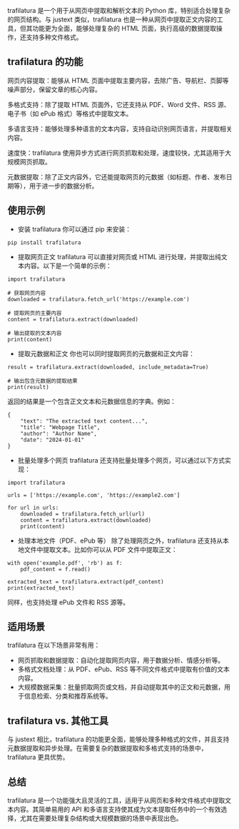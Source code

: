 trafilatura 是一个用于从网页中提取和解析文本的 Python 库，特别适合处理复杂的网页结构。与 justext 类似，trafilatura 也是一种从网页中提取正文内容的工具，但其功能更为全面，能够处理复杂的 HTML 页面，执行高级的数据提取操作，还支持多种文件格式。

## trafilatura 的功能
网页内容提取：能够从 HTML 页面中提取主要内容，去除广告、导航栏、页脚等噪声部分，保留文章的核心内容。

多格式支持：除了提取 HTML 页面外，它还支持从 PDF、Word 文件、RSS 源、电子书（如 ePub 格式）等格式中提取文本。

多语言支持：能够处理多种语言的文本内容，支持自动识别网页语言，并提取相关内容。

速度快：trafilatura 使用异步方式进行网页抓取和处理，速度较快，尤其适用于大规模网页抓取。

元数据提取：除了正文内容外，它还能提取网页的元数据（如标题、作者、发布日期等），用于进一步的数据分析。

## 使用示例
- 安装 trafilatura
你可以通过 pip 来安装：
```
pip install trafilatura
```
- 提取网页正文
trafilatura 可以直接对网页或 HTML 进行处理，并提取出纯文本内容。以下是一个简单的示例：
```
import trafilatura

# 获取网页内容
downloaded = trafilatura.fetch_url('https://example.com')

# 提取网页的主要内容
content = trafilatura.extract(downloaded)

# 输出提取的文本内容
print(content)
```
- 提取元数据和正文
你也可以同时提取网页的元数据和正文内容：
```
result = trafilatura.extract(downloaded, include_metadata=True)

# 输出包含元数据的提取结果
print(result)
```
返回的结果是一个包含正文文本和元数据信息的字典。例如：
```
{
    "text": "The extracted text content...",
    "title": "Webpage Title",
    "author": "Author Name",
    "date": "2024-01-01"
}
```
- 批量处理多个网页
trafilatura 还支持批量处理多个网页，可以通过以下方式实现：
```
import trafilatura

urls = ['https://example.com', 'https://example2.com']

for url in urls:
    downloaded = trafilatura.fetch_url(url)
    content = trafilatura.extract(downloaded)
    print(content)
```
- 处理本地文件（PDF、ePub 等）
除了处理网页之外，trafilatura 还支持从本地文件中提取文本。比如你可以从 PDF 文件中提取正文：
```
with open('example.pdf', 'rb') as f:
    pdf_content = f.read()

extracted_text = trafilatura.extract(pdf_content)
print(extracted_text)
```
同样，也支持处理 ePub 文件和 RSS 源等。

## 适用场景
trafilatura 在以下场景非常有用：

- 网页抓取和数据提取：自动化提取网页内容，用于数据分析、情感分析等。
- 多格式文档处理：从 PDF、ePub、RSS 等不同文件格式中提取有价值的文本内容。
- 大规模数据采集：批量抓取网页或文档，并自动提取其中的正文和元数据，用于信息检索、分类和推荐系统等。

## trafilatura vs. 其他工具
与 justext 相比，trafilatura 的功能更全面，能够处理多种格式的文件，并且支持元数据提取和异步处理。在需要复杂的数据提取和多格式支持的场景中，trafilatura 更具优势。

## 总结
trafilatura 是一个功能强大且灵活的工具，适用于从网页和多种文件格式中提取文本内容。其简单易用的 API 和多语言支持使其成为文本提取任务中的一个有效选择，尤其在需要处理复杂结构或大规模数据的场景中表现出色。


